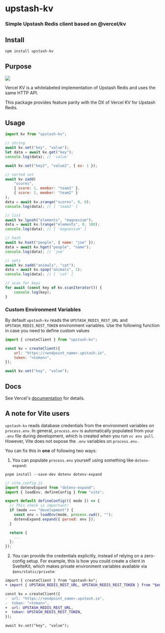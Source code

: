 # upstash-kv

### Simple Upstash Redis client based on @vercel/kv

## Install

```sh
npm install upstash-kv
```

## Purpose

![](https://github.com/DestroyerXyz/upstash-kv/raw/main/vercel-upstash-comparison.png)

Vercel KV is a whitelabeled implementation of Upstash Redis and uses the same HTTP API.

This package provides feature parity with the DX of Vercel KV for Upstash Redis.

## Usage

```js
import kv from "upstash-kv";

// string
await kv.set("key", "value");
let data = await kv.get("key");
console.log(data); // 'value'

await kv.set("key2", "value2", { ex: 1 });

// sorted set
await kv.zadd(
    "scores",
    { score: 1, member: "team1" },
    { score: 2, member: "team2" }
);
data = await kv.zrange("scores", 0, 0);
console.log(data); // [ 'team1' ]

// list
await kv.lpush("elements", "magnesium");
data = await kv.lrange("elements", 0, 100);
console.log(data); // [ 'magnesium' ]

// hash
await kv.hset("people", { name: "joe" });
data = await kv.hget("people", "name");
console.log(data); // 'joe'

// sets
await kv.sadd("animals", "cat");
data = await kv.spop("animals", 1);
console.log(data); // [ 'cat' ]

// scan for keys
for await (const key of kv.scanIterator()) {
    console.log(key);
}
```

### Custom Environment Variables

By default `upstash-kv` reads the `UPSTASH_REDIS_REST_URL` and `UPSTASH_REDIS_REST_TOKEN` environment variables. Use the following function in case you need to define custom values

```js
import { createClient } from "upstash-kv";

const kv = createClient({
    url: "https://<endpoint_name>.upstash.io",
    token: "<token>",
});

await kv.set("key", "value");
```

## Docs

See Vercel's [documentation](https://www.vercel.com/docs/storage/vercel-kv) for details.

## A note for Vite users

`upstash-kv` reads database credentials from the environment variables on `process.env`. In general, `process.env` is automatically populated from your `.env` file during development, which is created when you run `vc env pull`. However, Vite does not expose the `.env` variables on `process.env.`

You can fix this in **one** of following two ways:

1. You can populate `process.env` yourself using something like `dotenv-expand`:

```shell
pnpm install --save-dev dotenv dotenv-expand
```

```js
// vite.config.js
import dotenvExpand from "dotenv-expand";
import { loadEnv, defineConfig } from "vite";

export default defineConfig(({ mode }) => {
  // This check is important!
  if (mode === "development") {
    const env = loadEnv(mode, process.cwd(), "");
    dotenvExpand.expand({ parsed: env });
  }

  return {
    ...
  };
});
```

2. You can provide the credentials explicitly, instead of relying on a zero-config setup. For example, this is how you could create a client in SvelteKit, which makes private environment variables available via `$env/static/private`:

```diff
import { createClient } from "upstash-kv";
+ import { UPSTASH_REDIS_REST_URL, UPSTASH_REDIS_REST_TOKEN } from "$env/static/private";

const kv = createClient({
-  url: "https://<endpoint_name>.upstash.io",
-  token: "<token>",
+  url: UPSTASH_REDIS_REST_URL,
+  token: UPSTASH_REDIS_REST_TOKEN,
});

await kv.set("key", "value");
```
